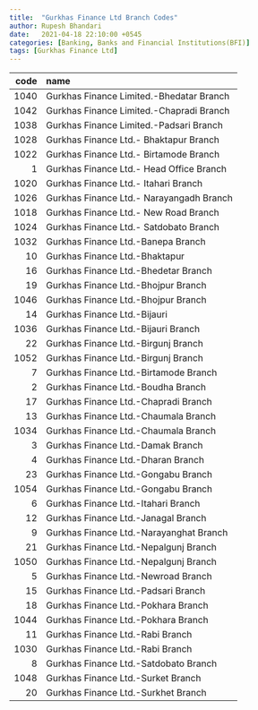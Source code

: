 ```yaml
---
title:  "Gurkhas Finance Ltd Branch Codes"
author: Rupesh Bhandari
date:   2021-04-18 22:10:00 +0545
categories: [Banking, Banks and Financial Institutions(BFI)]
tags: [Gurkhas Finance Ltd]
---
```


|   code | name                                     |
|-------:|:-----------------------------------------|
|   1040 | Gurkhas Finance Limited.-Bhedatar Branch |
|   1042 | Gurkhas Finance Limited.-Chapradi Branch |
|   1038 | Gurkhas Finance Limited.-Padsari Branch  |
|   1028 | Gurkhas Finance Ltd.- Bhaktapur Branch   |
|   1022 | Gurkhas Finance Ltd.- Birtamode Branch   |
|      1 | Gurkhas Finance Ltd.- Head Office Branch |
|   1020 | Gurkhas Finance Ltd.- Itahari Branch     |
|   1026 | Gurkhas Finance Ltd.- Narayangadh Branch |
|   1018 | Gurkhas Finance Ltd.- New Road Branch    |
|   1024 | Gurkhas Finance Ltd.- Satdobato Branch   |
|   1032 | Gurkhas Finance Ltd.-Banepa Branch       |
|     10 | Gurkhas Finance Ltd.-Bhaktapur           |
|     16 | Gurkhas Finance Ltd.-Bhedetar Branch     |
|     19 | Gurkhas Finance Ltd.-Bhojpur   Branch    |
|   1046 | Gurkhas Finance Ltd.-Bhojpur Branch      |
|     14 | Gurkhas Finance Ltd.-Bijauri             |
|   1036 | Gurkhas Finance Ltd.-Bijauri Branch      |
|     22 | Gurkhas Finance Ltd.-Birgunj  Branch     |
|   1052 | Gurkhas Finance Ltd.-Birgunj Branch      |
|      7 | Gurkhas Finance Ltd.-Birtamode  Branch   |
|      2 | Gurkhas Finance Ltd.-Boudha Branch       |
|     17 | Gurkhas Finance Ltd.-Chapradi  Branch    |
|     13 | Gurkhas Finance Ltd.-Chaumala  Branch    |
|   1034 | Gurkhas Finance Ltd.-Chaumala Branch     |
|      3 | Gurkhas Finance Ltd.-Damak Branch        |
|      4 | Gurkhas Finance Ltd.-Dharan Branch       |
|     23 | Gurkhas Finance Ltd.-Gongabu  Branch     |
|   1054 | Gurkhas Finance Ltd.-Gongabu Branch      |
|      6 | Gurkhas Finance Ltd.-Itahari  Branch     |
|     12 | Gurkhas Finance Ltd.-Janagal Branch      |
|      9 | Gurkhas Finance Ltd.-Narayanghat Branch  |
|     21 | Gurkhas Finance Ltd.-Nepalgunj  Branch   |
|   1050 | Gurkhas Finance Ltd.-Nepalgunj Branch    |
|      5 | Gurkhas Finance Ltd.-Newroad Branch      |
|     15 | Gurkhas Finance Ltd.-Padsari  Branch     |
|     18 | Gurkhas Finance Ltd.-Pokhara  Branch     |
|   1044 | Gurkhas Finance Ltd.-Pokhara Branch      |
|     11 | Gurkhas Finance Ltd.-Rabi  Branch        |
|   1030 | Gurkhas Finance Ltd.-Rabi Branch         |
|      8 | Gurkhas Finance Ltd.-Satdobato  Branch   |
|   1048 | Gurkhas Finance Ltd.-Surket  Branch      |
|     20 | Gurkhas Finance Ltd.-Surkhet  Branch     |